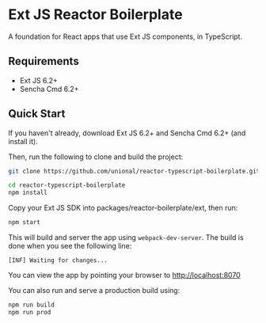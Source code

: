 # Ext JS Reactor Boilerplate

A foundation for React apps that use Ext JS components, in TypeScript.

## Requirements

* Ext JS 6.2+
* Sencha Cmd 6.2+

## Quick Start

If you haven't already, download Ext JS 6.2+ and Sencha Cmd 6.2+ (and install it).

Then, run the following to clone and build the project:

```sh
git clone https://github.com/unional/reactor-typescript-boilerplate.git

cd reactor-typescript-boilerplate
npm install
```

Copy your Ext JS SDK into packages/reactor-boilerplate/ext, then run:

```sh
npm start
```

This will build and server the app using `webpack-dev-server`.  The build is done when you see the following line:

    [INF] Waiting for changes...

You can view the app by pointing your browser to [http://localhost:8070](http://localhost:8070)

You can also run and serve a production build using:

```sh
npm run build
npm run prod
```
